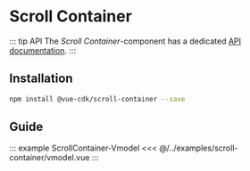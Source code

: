 # Scroll Container

::: tip API
The *Scroll Container*-component has a dedicated [API documentation](./../../api/scroll-container).
:::

## Installation

```sh
npm install @vue-cdk/scroll-container --save
```

## Guide

::: example ScrollContainer-Vmodel
<<< @/../examples/scroll-container/vmodel.vue
:::
